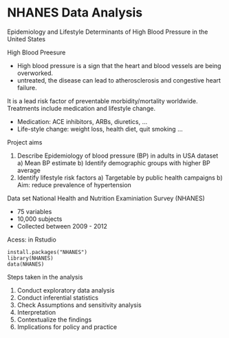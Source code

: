 # NHANES Data Analysis
Epidemiology and Lifestyle Determinants of High Blood Pressure in the United States


High Blood Preesure 
- High blood pressure is a sign that the heart and blood vessels are being overworked.
- untreated, the disease can lead to atherosclerosis and congestive heart failure. 

It is a lead risk factor of preventable morbidity/mortality worldwide.
Treatments include medication and lifestyle change.
- Medication: ACE inhibitors, ARBs, diuretics, ...
- Life-style change: weight loss, health diet, quit smoking ...


Project aims 
1. Describe Epidemiology of blood pressure (BP) in adults in USA dataset
    a) Mean BP estimate
    b) Identify demographic groups with higher BP average
2. Identify lifestyle risk factors
    a) Targetable by public health campaigns 
    b) Aim: reduce prevalence of hypertension


Data set
National Health and Nutrition Examiniation Survey (NHANES)
- 75 variables
- 10,000 subjects
- Collected between 2009 - 2012 


Acess: in Rstudio
```
install.packages("NHANES")
library(NHANES)
data(NHANES)
```

Steps taken in the analysis
  1. Conduct exploratory data analysis
  2. Conduct inferential statistics
  3. Check Assumptions and sensitivity analysis
  4. Interpretation
  5. Contextualize the findings
  6. Implications for policy and practice
